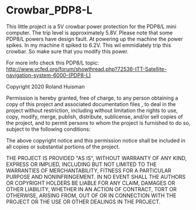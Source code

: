 # Crowbar_PDP8-L

This little project is a 5V crowbar power protection for the PDP8/L mini computer.
The trip level is approximately 5.8V. Please note that some PDP8/L powers have design fault.
At powering up the machine the power spikes. In my machine it spiked to 6.2V.
This wil emmidiately trip this crowbar. So make sure that you modify this power.

For more info check this PDP8/L topic:
http://www.vcfed.org/forum/showthread.php?72536-ITT-Satellite-navigation-system-6000-(PDP8-L)




Copyright 2020 Roland Huisman

Permission is hereby granted, free of charge, to any person obtaining a copy of this project and associated documentation files , to deal in the project without restriction, including without limitation the rights to use, copy, modify, merge, publish, distribute, sublicense, and/or sell copies of the project, and to permit persons to whom the project is furnished to do so, subject to the following conditions:

The above copyright notice and this permission notice shall be included in all copies or substantial portions of the project.

THE PROJECT IS PROVIDED "AS IS", WITHOUT WARRANTY OF ANY KIND, EXPRESS OR IMPLIED, INCLUDING BUT NOT LIMITED TO THE WARRANTIES OF MERCHANTABILITY, FITNESS FOR A PARTICULAR PURPOSE AND NONINFRINGEMENT. IN NO EVENT SHALL THE AUTHORS OR COPYRIGHT HOLDERS BE LIABLE FOR ANY CLAIM, DAMAGES OR OTHER LIABILITY, WHETHER IN AN ACTION OF CONTRACT, TORT OR OTHERWISE, ARISING FROM, OUT OF OR IN CONNECTION WITH THE PROJECT OR THE USE OR OTHER DEALINGS IN THE PROJECT.
